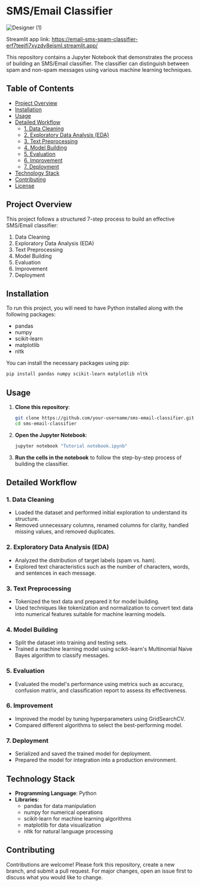 

# SMS/Email Classifier

![Designer (1)](https://github.com/code-red-Marshall/EMAIL-SMS-Spam-Classifier/assets/82904501/dbf6f976-3ab3-4314-9b21-5046c7966e2e)


Streamlit app link: https://email-sms-spam-classifier-erf7teejfi7xyzdy8ejsml.streamlit.app/

This repository contains a Jupyter Notebook that demonstrates the process of building an SMS/Email classifier. The classifier can distinguish between spam and non-spam messages using various machine learning techniques.

## Table of Contents
- [Project Overview](#project-overview)
- [Installation](#installation)
- [Usage](#usage)
- [Detailed Workflow](#detailed-workflow)
  - [1. Data Cleaning](#1-data-cleaning)
  - [2. Exploratory Data Analysis (EDA)](#2-exploratory-data-analysis-eda)
  - [3. Text Preprocessing](#3-text-preprocessing)
  - [4. Model Building](#4-model-building)
  - [5. Evaluation](#5-evaluation)
  - [6. Improvement](#6-improvement)
  - [7. Deployment](#7-deployment)
- [Technology Stack](#technology-stack)
- [Contributing](#contributing)
- [License](#license)

## Project Overview
This project follows a structured 7-step process to build an effective SMS/Email classifier:
1. Data Cleaning
2. Exploratory Data Analysis (EDA)
3. Text Preprocessing
4. Model Building
5. Evaluation
6. Improvement
7. Deployment

## Installation
To run this project, you will need to have Python installed along with the following packages:
- pandas
- numpy
- scikit-learn
- matplotlib
- nltk

You can install the necessary packages using pip:
```bash
pip install pandas numpy scikit-learn matplotlib nltk
```

## Usage
1. **Clone this repository**:
    ```bash
    git clone https://github.com/your-username/sms-email-classifier.git
    cd sms-email-classifier
    ```

2. **Open the Jupyter Notebook**:
    ```bash
    jupyter notebook "Tutorial notebook.ipynb"
    ```

3. **Run the cells in the notebook** to follow the step-by-step process of building the classifier.

## Detailed Workflow

### 1. Data Cleaning
- Loaded the dataset and performed initial exploration to understand its structure.
- Removed unnecessary columns, renamed columns for clarity, handled missing values, and removed duplicates.

### 2. Exploratory Data Analysis (EDA)
- Analyzed the distribution of target labels (spam vs. ham).
- Explored text characteristics such as the number of characters, words, and sentences in each message.

### 3. Text Preprocessing
- Tokenized the text data and prepared it for model building.
- Used techniques like tokenization and normalization to convert text data into numerical features suitable for machine learning models.

### 4. Model Building
- Split the dataset into training and testing sets.
- Trained a machine learning model using scikit-learn's Multinomial Naive Bayes algorithm to classify messages.

### 5. Evaluation
- Evaluated the model's performance using metrics such as accuracy, confusion matrix, and classification report to assess its effectiveness.

### 6. Improvement
- Improved the model by tuning hyperparameters using GridSearchCV.
- Compared different algorithms to select the best-performing model.

### 7. Deployment
- Serialized and saved the trained model for deployment.
- Prepared the model for integration into a production environment.

## Technology Stack
- **Programming Language**: Python
- **Libraries**:
  - pandas for data manipulation
  - numpy for numerical operations
  - scikit-learn for machine learning algorithms
  - matplotlib for data visualization
  - nltk for natural language processing

## Contributing
Contributions are welcome! Please fork this repository, create a new branch, and submit a pull request. For major changes, open an issue first to discuss what you would like to change.


